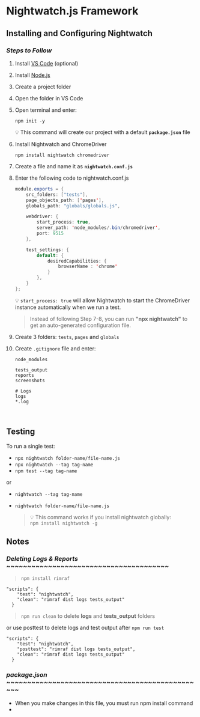 # Nightwatch.js Framework

## **Installing and Configuring Nightwatch**

### ***Steps to Follow***

1.	Install [VS Code](https://code.visualstudio.com/download) (optional)
2.	Install [Node.js](https://nodejs.org/en/download/)
3.	Create a project folder
4.	Open the folder in VS Code
5.	Open terminal and enter: 
    ```
    npm init -y
    ```

    💡 This command will create our project with a default **`package.json`** file


6.	Install Nightwatch and ChromeDriver  
    ```
    npm install nightwatch chromedriver
    ```
7.	Create a file and name it as **`nightwatch.conf.js`**
8.  Enter the following code to nightwatch.conf.js

    ```java
    module.exports = {
        src_folders: ["tests"],
        page_objects_path: ['pages'],
        globals_path: "globals/globals.js",   

        webdriver: {
            start_process: true,
            server_path: 'node_modules/.bin/chromedriver',
            port: 9515
        },

        test_settings: {
            default: {
                desiredCapabilities: {
                    browserName : 'chrome'
                }
            },
        }
    };
    ```

    💡 `start_process: true` will allow Nightwatch to start the ChromeDriver instance automatically when we run a test.

    > Instead of following Step 7-8, you can run **"npx nightwatch"** to get an auto-generated configuration file. 

9.  Create 3 folders: `tests`, `pages` and `globals` 

10. Create `.gitignore` file and enter:
    ```
    node_modules

    tests_output
    reports
    screenshots

    # Logs
    logs
    *.log
    ```

<br/>

## **Testing**
To run a single test: 
* `npx nightwatch folder-name/file-name.js`
* `npx nightwatch --tag tag-name`
* `npm test --tag tag-name`

or
* `nightwatch --tag tag-name`
* `nightwatch folder-name/file-name.js`

    > 💡 This command works if you install nightwatch globally: <br/>
    >    `npm install nightwatch -g`


## **Notes**

### *Deleting Logs & Reports* ~~~~~~~~~~~~~~~~~~~~~~~~~~~~~~~~~~~~~~~
> `npm install rimraf`
```
"scripts": {
    "test": "nightwatch",
    "clean": "rimraf dist logs tests_output"
  }
```
> `npm run clean` to delete **logs** and **tests_output** folders



or use posttest to delete logs and test output after `npm run test`

```
"scripts": {
    "test": "nightwatch",
    "posttest": "rimraf dist logs tests_output",
    "clean": "rimraf dist logs tests_output"
  }
```

### *package.json* ~~~~~~~~~~~~~~~~~~~~~~~~~~~~~~~~~~~~~~~~~~~~~~~~


* When you make changes in this file, you must run npm install command
* 
